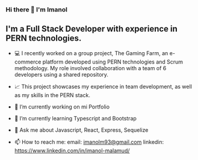 ### Hi there 👋 I'm Imanol
**I'm a Full Stack Developer with experience in PERN technologies**.
- 
- 💻 I recently worked on a group project, The Gaming Farm, an e-commerce platform developed using PERN technologies and Scrum methodology. My role involved collaboration with a team of 6 developers using a shared repository.
- 📈 This project showcases my experience in team development, as well as my skills in the PERN stack.
- 🔭 I’m currently working on mi Portfolio
- 🌱 I’m currently learning Typescript and Bootstrap
- 💬 Ask me about Javascript, React, Express, Sequelize

- 📫 How to reach me:
  email: imanolm93@gmail.com
  linkedin: https://www.linkedin.com/in/imanol-malamud/

<!--
**ImanolMalamud/ImanolMalamud** is a ✨ _special_ ✨ repository because its `README.md` (this file) appears on your GitHub profile.

Here are some ideas to get you started:

- 🔭 I’m currently working on ...
- 🌱 I’m currently learning ...
- 👯 I’m looking to collaborate on ...
- 🤔 I’m looking for help with ...
- 💬 Ask me about ...
- 📫 How to reach me: ...
- 😄 Pronouns: ...
- ⚡ Fun fact: ...
-->
